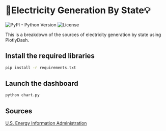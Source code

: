 # 🔌Electricity Generation By State💡

![PyPI - Python Version](https://img.shields.io/pypi/pyversions/plotly?style=for-the-badge)
![License](https://img.shields.io/github/license/Durhamster/StateElectricityGeneration?style=for-the-badge)

This is a breakdown of the sources of electricity generation by state using PlotlyDash.

## Install the required libraries

```bash
pip install -r requirements.txt
```

## Launch the dashboard

```bash
python chart.py
```

## Sources

[U.S. Energy Information Administration](https://www.eia.gov/electricity/data/state/)
